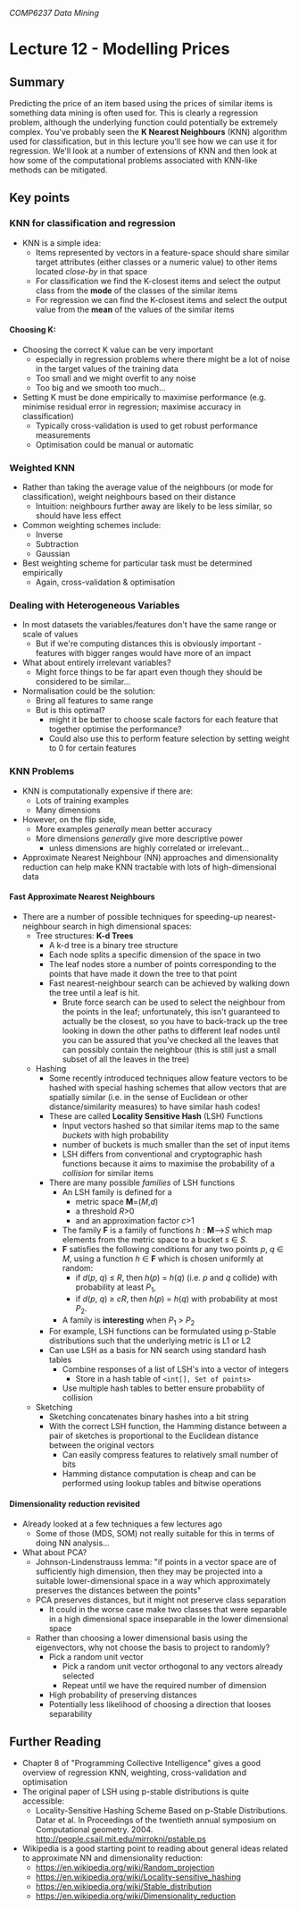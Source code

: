*COMP6237 Data Mining*

# Lecture 12 - Modelling Prices

## Summary
Predicting the price of an item based using the prices of similar items is something data mining is often used for. This is clearly a regression problem, although the underlying function could potentially be extremely complex. You've probably seen the **K Nearest Neighbours** (KNN) algorithm used for classification, but in this lecture you'll see how we can use it for regression. We'll look at a number of extensions of KNN and then look at how some of the computational problems associated with KNN-like methods can be mitigated.

## Key points

### KNN for classification and regression
* KNN is a simple idea:
	- Items represented by vectors in a feature-space should share similar target attributes (either classes or a numeric value) to other items located *close-by* in that space
	- For classification we find the K-closest items and select the output class from the **mode** of the classes of the similar items
	- For regression we can find the K-closest items and select the output value from the **mean** of the values of the similar items

#### Choosing K:
* Choosing the correct K value can be very important
	- especially in regression problems where there might be a lot of noise in the target values of the training data
	- Too small and we might overfit to any noise
	- Too big and we smooth too much...
* Setting K must be done empirically to maximise performance (e.g. minimise residual error in regression; maximise accuracy in classification)
	- Typically cross-validation is used to get robust performance measurements
	- Optimisation could be manual or automatic

### Weighted KNN
* Rather than taking the average value of the neighbours (or mode for classification), weight neighbours based on their distance
	- Intuition: neighbours further away are likely to be less similar, so should have less effect
* Common weighting schemes include:
	- Inverse
	- Subtraction
	- Gaussian
* Best weighting scheme for particular task must be determined empirically
	- Again, cross-validation & optimisation

### Dealing with Heterogeneous Variables
* In most datasets the variables/features don't have the same range or scale of values
	- But if we're computing distances this is obviously important - features with bigger ranges would have more of an impact
* What about entirely irrelevant variables?
	- Might force things to be far apart even though they should be considered to be similar...
* Normalisation could be the solution:
	- Bring all features to same range
	- But is this optimal?
		- might it be better to choose scale factors for each feature that together optimise the performance?
		- Could also use this to perform feature selection by setting weight to 0 for certain features

### KNN Problems
* KNN is computationally expensive if there are:
	- Lots of training examples
	- Many dimensions
* However, on the flip side,
	- More examples *generally* mean better accuracy
	- More dimensions *generally* give more descriptive power 
		+ unless dimensions are highly correlated or irrelevant...
* Approximate Nearest Neighbour (NN) approaches and dimensionality reduction can help make KNN tractable with lots of high-dimensional data

#### Fast Approximate Nearest Neighbours
* There are a number of possible techniques for speeding-up nearest-neighbour search in high dimensional spaces:
	- Tree structures: **K-d Trees**
		+ A k-d tree is a binary tree structure
		+ Each node splits a specific dimension of the space in two
		+ The leaf nodes store a number of points corresponding to the points that have made it down the tree to that point
		+ Fast nearest-neighbour search can be achieved by walking down the tree until a leaf is hit.
			- Brute force search can be used to select the neighbour from the points in the leaf; unfortunately, this isn't guaranteed to actually be the closest, so you have to back-track up the tree looking in down the other paths to different leaf nodes until you can be assured that you've checked all the leaves that can possibly contain the neighbour (this is still just a small subset of all the leaves in the tree)
	- Hashing
		+ Some recently introduced techniques allow feature vectors to be hashed with special hashing schemes that allow vectors that are spatially similar (i.e. in the sense of Euclidean or other distance/similarity measures) to have similar hash codes!
		+ These are called **Locality Sensitive Hash** (LSH) Functions 
			- Input vectors hashed so that similar items map to the same *buckets* with high probability 
			- number of buckets is much smaller than the set of input items
			- LSH differs from conventional and cryptographic hash functions because it aims to maximise the probability of a *collision* for similar items
		* There are many possible *families* of LSH functions 
			- An LSH family is defined for a
				+ metric space **M**=(*M*,*d*)
				+ a threshold *R*>0
				+ and an approximation factor *c*>1
			- The family **F** is a family of functions *h* : **M**⟶*S* which map elements from the metric space to a bucket *s* ∈ *S*. 
			- **F** satisfies the following conditions for any two points *p*, *q* ∈ *M*, using a function *h* ∈ **F** which is chosen uniformly at random:
				+ if *d*(*p*, *q*) &le; *R*, then *h*(*p*) = *h*(*q*) (i.e. *p* and *q* collide) with probability at least *P*<sub>1</sub>,
				+ if *d*(*p*, *q*) &ge; *cR*, then *h*(*p*) = *h*(*q*) with probability at most *P*<sub>2</sub>.
			- A family is **interesting** when *P*<sub>1</sub> &gt; *P*<sub>2</sub>
		* For example, LSH functions can be formulated using p-Stable distributions such that the underlying metric is L1 or L2
		* Can use LSH as a basis for NN search using standard hash tables
			- Combine responses of a list of LSH's into a vector of integers
				+ Store in a hash table of `<int[], Set of points>`
			- Use multiple hash tables to better ensure probability of collision
	- Sketching
		+ Sketching concatenates binary hashes into a bit string
		+ With the correct LSH function, the Hamming distance between a pair of sketches is proportional to the Euclidean 	distance between the original vectors
			- Can easily compress features to relatively small number of bits
			- Hamming distance computation is cheap and can be performed using lookup tables and bitwise operations

#### Dimensionality reduction revisited
* Already looked at a few techniques a few lectures ago
	- Some of those (MDS, SOM) not really suitable for this in terms of doing NN analysis...
* What about PCA?
	- Johnson-Lindenstrauss lemma: "if points in a vector space are of sufficiently high dimension, then they may be projected into a suitable lower-dimensional space in a way which approximately preserves the distances between the points"
	- PCA preserves distances, but it might not preserve class separation
		+ It could in the worse case make two classes that were separable in a high dimensional space inseparable in the lower dimensional space
	- Rather than choosing a lower dimensional basis using the eigenvectors, why not choose the basis to project to randomly?
		+ Pick a random unit vector
			* Pick a random unit vector orthogonal to any vectors already selected
			* Repeat until we have the required number of dimension
		+ High probability of preserving distances
		+ Potentially less likelihood of choosing a direction that looses separability

## Further Reading
* Chapter 8 of "Programming Collective Intelligence" gives a good overview of regression KNN, weighting, cross-validation and optimisation
* The original paper of LSH using p-stable distributions is quite accessible:
	* Locality-Sensitive Hashing Scheme Based on p-Stable Distributions. Datar et al. In Proceedings of the twentieth annual symposium on Computational geometry. 2004. http://people.csail.mit.edu/mirrokni/pstable.ps
* Wikipedia is a good starting point to reading about general ideas related to approximate NN and dimensionality reduction:
	- https://en.wikipedia.org/wiki/Random_projection
	- https://en.wikipedia.org/wiki/Locality-sensitive_hashing
	- https://en.wikipedia.org/wiki/Stable_distribution
	- https://en.wikipedia.org/wiki/Dimensionality_reduction

